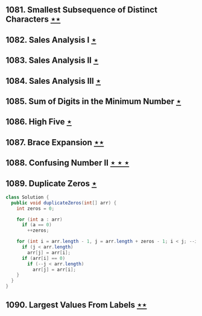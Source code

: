 ## 1081. Smallest Subsequence of Distinct Characters [$\star\star$](https://leetcode.com/problems/smallest-subsequence-of-distinct-characters)

## 1082. Sales Analysis I [$\star$](https://leetcode.com/problems/sales-analysis-i)

## 1083. Sales Analysis II [$\star$](https://leetcode.com/problems/sales-analysis-ii)

## 1084. Sales Analysis III [$\star$](https://leetcode.com/problems/sales-analysis-iii)

## 1085. Sum of Digits in the Minimum Number [$\star$](https://leetcode.com/problems/sum-of-digits-in-the-minimum-number)

## 1086. High Five [$\star$](https://leetcode.com/problems/high-five)

## 1087. Brace Expansion [$\star\star$](https://leetcode.com/problems/brace-expansion)

## 1088. Confusing Number II [$\star\star\star$](https://leetcode.com/problems/confusing-number-ii)

## 1089. Duplicate Zeros [$\star$](https://leetcode.com/problems/duplicate-zeros)

```java
class Solution {
  public void duplicateZeros(int[] arr) {
    int zeros = 0;

    for (int a : arr)
      if (a == 0)
        ++zeros;

    for (int i = arr.length - 1, j = arr.length + zeros - 1; i < j; --i, --j) {
      if (j < arr.length)
        arr[j] = arr[i];
      if (arr[i] == 0)
        if (--j < arr.length)
          arr[j] = arr[i];
    }
  }
}
```

## 1090. Largest Values From Labels [$\star\star$](https://leetcode.com/problems/largest-values-from-labels)
